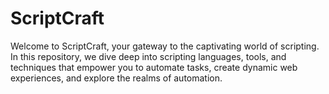 # ScriptCraft
Welcome to ScriptCraft, your gateway to the captivating world of scripting. In this repository, we dive deep into scripting languages, tools, and techniques that empower you to automate tasks, create dynamic web experiences, and explore the realms of automation.
